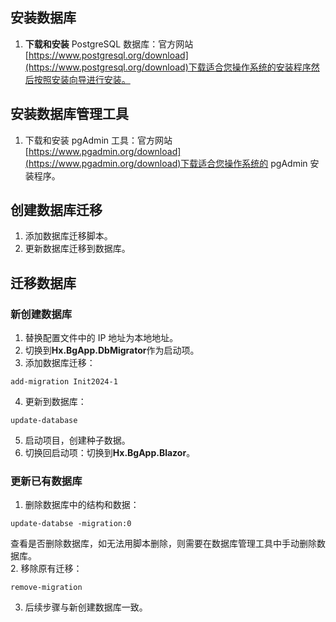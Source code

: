 ## 安装数据库

1. **下载和安装** PostgreSQL 数据库：官方网站[https://www.postgresql.org/download](https://www.postgresql.org/download)下载适合您操作系统的安装程序然后按照安装向导进行安装。

## 安装数据库管理工具

1. 下载和安装 pgAdmin 工具：官方网站[https://www.pgadmin.org/download](https://www.pgadmin.org/download)下载适合您操作系统的 pgAdmin 安装程序。

## 创建数据库迁移

1. 添加数据库迁移脚本。
2. 更新数据库迁移到数据库。

## 迁移数据库

### 新创建数据库

1. 替换配置文件中的 IP 地址为本地地址。
2. 切换到**Hx.BgApp.DbMigrator**作为启动项。
3. 添加数据库迁移：

```
add-migration Init2024-1
```

4. 更新到数据库：

```
update-database
```

5. 启动项目，创建种子数据。
6. 切换回启动项：切换到**Hx.BgApp.Blazor**。

### 更新已有数据库

1. 删除数据库中的结构和数据：

```
update-databse -migration:0
```

查看是否删除数据库，如无法用脚本删除，则需要在数据库管理工具中手动删除数据库。  
2. 移除原有迁移：

```
remove-migration
```

3. 后续步骤与新创建数据库一致。
